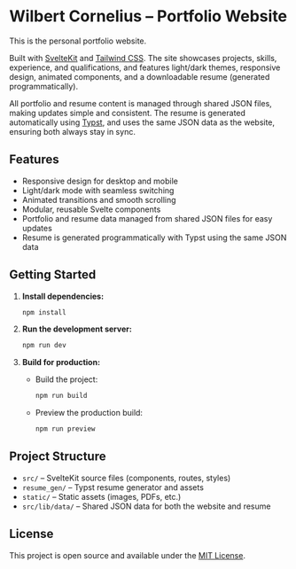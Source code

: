 # Wilbert Cornelius – Portfolio Website

This is the personal portfolio website.

Built with [SvelteKit](https://kit.svelte.dev/) and [Tailwind CSS](https://tailwindcss.com/). The site showcases projects, skills, experience, and qualifications, and features light/dark themes, responsive design, animated components, and a downloadable resume (generated programmatically).

All portfolio and resume content is managed through shared JSON files, making updates simple and consistent. The resume is generated automatically using [Typst](https://typst.app/), and uses the same JSON data as the website, ensuring both always stay in sync.

## Features

- Responsive design for desktop and mobile
- Light/dark mode with seamless switching
- Animated transitions and smooth scrolling
- Modular, reusable Svelte components
- Portfolio and resume data managed from shared JSON files for easy updates
- Resume is generated programmatically with Typst using the same JSON data

## Getting Started

1. **Install dependencies:**
   ```sh
   npm install
   ```

2. **Run the development server:**
   ```sh
   npm run dev
   ```

3. **Build for production:**
   - Build the project:
     ```sh
     npm run build
     ```
   - Preview the production build:
     ```sh
     npm run preview
     ```

## Project Structure

- `src/` – SvelteKit source files (components, routes, styles)
- `resume_gen/` – Typst resume generator and assets
- `static/` – Static assets (images, PDFs, etc.)
- `src/lib/data/` – Shared JSON data for both the website and resume

## License

This project is open source and available under the [MIT License](LICENSE).